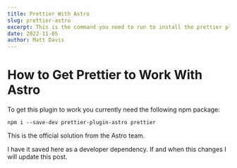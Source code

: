 ```yaml
---
title: Prettier With Astro
slug: prettier-astro
excerpt: This is the command you need to run to install the prettier plugin for astro. 
date: 2022-11-05
author: Matt Davis
---
```


# How to Get Prettier to Work With Astro

To get this plugin to work you currently need the following npm package:

```
npm i --save-dev prettier-plugin-astro prettier
```

This is the official solution from the Astro team.

I have it saved here as a developer dependency. If and when this changes I will update this post. 
